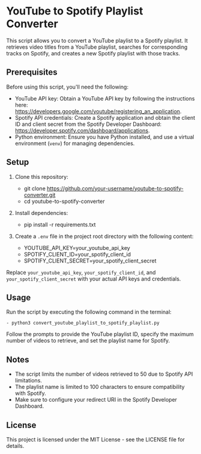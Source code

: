 # YouTube to Spotify Playlist Converter

This script allows you to convert a YouTube playlist to a Spotify playlist. It retrieves video titles from a YouTube playlist, searches for corresponding tracks on Spotify, and creates a new Spotify playlist with those tracks.

## Prerequisites

Before using this script, you'll need the following:

- YouTube API key: Obtain a YouTube API key by following the instructions here: https://developers.google.com/youtube/registering_an_application.
- Spotify API credentials: Create a Spotify application and obtain the client ID and client secret from the Spotify Developer Dashboard: https://developer.spotify.com/dashboard/applications.
- Python environment: Ensure you have Python installed, and use a virtual environment (`venv`) for managing dependencies.

## Setup

1. Clone this repository:
    -   git clone https://github.com/your-username/youtube-to-spotify-converter.git
    - cd youtube-to-spotify-converter


2. Install dependencies:
    - pip install -r requirements.txt


3. Create a `.env` file in the project root directory with the following content:

    - YOUTUBE_API_KEY=your_youtube_api_key
    - SPOTIFY_CLIENT_ID=your_spotify_client_id
    - SPOTIFY_CLIENT_SECRET=your_spotify_client_secret


Replace `your_youtube_api_key`, `your_spotify_client_id`, and `your_spotify_client_secret` with your actual API keys and credentials.

## Usage

Run the script by executing the following command in the terminal:

    - python3 convert_youtube_playlist_to_spotify_playlist.py


Follow the prompts to provide the YouTube playlist ID, specify the maximum number of videos to retrieve, and set the playlist name for Spotify.

## Notes

- The script limits the number of videos retrieved to 50 due to Spotify API limitations.
- The playlist name is limited to 100 characters to ensure compatibility with Spotify.
- Make sure to configure your redirect URI in the Spotify Developer Dashboard.

## License

This project is licensed under the MIT License - see the LICENSE file for details.
